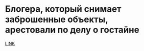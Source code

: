 # Блогера, который снимает заброшенные объекты, арестовали по делу о гостайне



[LINK](https://varlamov.ru/3992422.html)